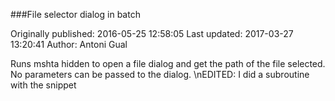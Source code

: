###File selector dialog in batch

Originally published: 2016-05-25 12:58:05
Last updated: 2017-03-27 13:20:41
Author: Antoni Gual

Runs mshta hidden to open a file dialog and get the path of the file selected. No parameters can be passed to the dialog.\nEDITED: I did a subroutine with the snippet